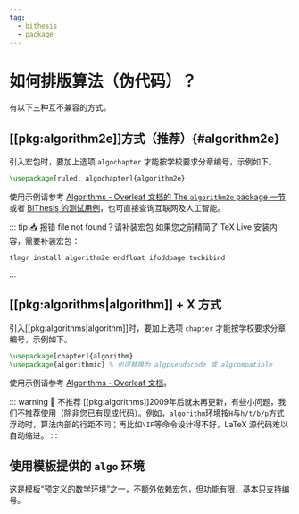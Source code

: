 ```yaml
---
tag:
  - bithesis
  - package
---
```


# 如何排版算法（伪代码）？

有以下三种互不兼容的方式。

## [[pkg:algorithm2e]]方式（推荐）{#algorithm2e}

引入宏包时，要加上选项 `algochapter` 才能按学校要求分章编号，示例如下。

```latex
\usepackage[ruled, algochapter]{algorithm2e}
```

使用示例请参考 [Algorithms - Overleaf 文档的 The `algorithm2e` package 一节](https://www.overleaf.com/learn/latex/Algorithms#The_algorithm2e_package)或者 [BIThesis 的测试用例](https://github.com/BITNP/BIThesis/blob/main/tests/algorithm2e/main.tex)，也可直接查询互联网及人工智能。

::: tip 📥 报错 file not found？请补装宏包
如果您之前精简了 TeX Live 安装内容，需要补装宏包：

```shell
tlmgr install algorithm2e endfloat ifoddpage tocbibind
```

:::

## [[pkg:algorithms|algorithm]] + X 方式

引入[[pkg:algorithms|algorithm]]时，要加上选项 `chapter` 才能按学校要求分章编号，示例如下。

```latex
\usepackage[chapter]{algorithm}
\usepackage{algorithmic} % 也可替换为 algpseudocode 或 algcompatible
```

使用示例请参考 [Algorithms - Overleaf 文档](https://www.overleaf.com/learn/latex/Algorithms)。

::: warning 🧓 不推荐
[[pkg:algorithms]]2009年后就未再更新，有些小问题，我们不推荐使用（除非您已有现成代码）。例如，`algorithm`环境按`H`与`h/t/b/p`方式浮动时，算法内部的行距不同；再比如`\IF`等命令设计得不好，LaTeX 源代码难以自动缩进。
:::

## 使用模板提供的 `algo` 环境

这是模板“预定义的数学环境”之一，不额外依赖宏包，但功能有限，基本只支持编号。
